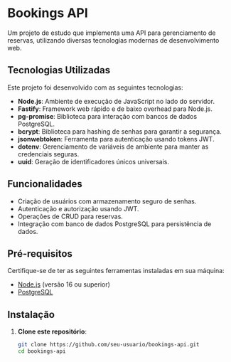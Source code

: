 # Bookings API

Um projeto de estudo que implementa uma API para gerenciamento de reservas, utilizando diversas tecnologias modernas de desenvolvimento web.

## Tecnologias Utilizadas

Este projeto foi desenvolvido com as seguintes tecnologias:

- **Node.js**: Ambiente de execução de JavaScript no lado do servidor.
- **Fastify**: Framework web rápido e de baixo overhead para Node.js.
- **pg-promise**: Biblioteca para interação com bancos de dados PostgreSQL.
- **bcrypt**: Biblioteca para hashing de senhas para garantir a segurança.
- **jsonwebtoken**: Ferramenta para autenticação usando tokens JWT.
- **dotenv**: Gerenciamento de variáveis de ambiente para manter as credenciais seguras.
- **uuid**: Geração de identificadores únicos universais.

## Funcionalidades

- Criação de usuários com armazenamento seguro de senhas.
- Autenticação e autorização usando JWT.
- Operações de CRUD para reservas.
- Integração com banco de dados PostgreSQL para persistência de dados.

## Pré-requisitos

Certifique-se de ter as seguintes ferramentas instaladas em sua máquina:

- [Node.js](https://nodejs.org/) (versão 16 ou superior)
- [PostgreSQL](https://www.postgresql.org/)

## Instalação

1. **Clone este repositório**:
   ```bash
   git clone https://github.com/seu-usuario/bookings-api.git
   cd bookings-api
